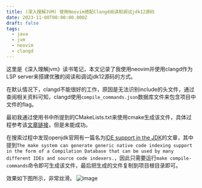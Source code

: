 ```yaml
---
title: (深入理解JVM) 使用Neovim搭配Clangd阅读和调试jdk12源码
date: 2023-11-08T00:00:00.000Z
draft: false
tags:
  - java
  - jvm
  - neovim
  - clangd
---
```

这里是《深入理解jvm》读书笔记，本文记录了我使用neovim并使用clangd作为LSP server来搭建优雅的阅读和调试jdk12源码的方式。

在默认情况下，clangd不能很好的工作，原因是无法识别include的头文件，通过查阅相关资料可知，clangd使用`compile_commands.json`数据库文件来包含项目中文件的flag。

最初我通过使用书中所提到的CMakeLists.txt来使用cmake生成该文件，具体过程参考该[文章链接](https://gist.github.com/Strus/042a92a00070a943053006bf46912ae9)，但是未能成功。

在搜索过程中发现openjdk官网有一篇名为[IDE support in the JDK](https://hg.openjdk.org/jdk/jdk/raw-file/tip/doc/ide.html)的文章，其中提到`The make system can generate generic native code indexing support in the form of a Compilation Database that can be used by many different IDEs and source code indexers.`，因此只需要运行`make compile-commands`命令即可生成该文件，最后把生成的文件复制到项目根目录即可。

效果如下图所示，非常丝滑。
![image](https://imgse.com/i/pi17okQ)




